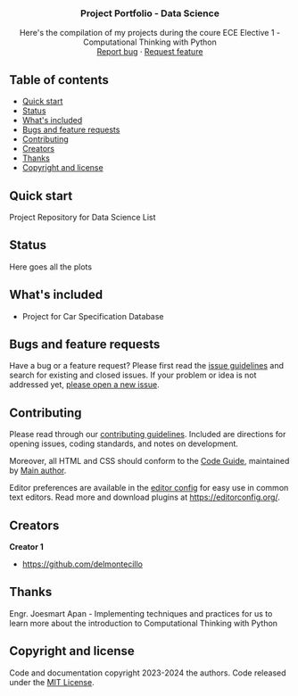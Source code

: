 <p align="center">
  <a href="https://example.com/">
  </a>

  <h3 align="center">Project Portfolio - Data Science</h3>

  <p align="center">
    Here's the compilation of my projects during the coure ECE Elective 1 - Computational Thinking with Python
    <br>
    <a href="https://reponame/issues/new?template=bug.md">Report bug</a>
    ·
    <a href="https://reponame/issues/new?template=feature.md&labels=feature">Request feature</a>
  </p>
</p>


## Table of contents

- [Quick start](#quick-start)
- [Status](#status)
- [What's included](#whats-included)
- [Bugs and feature requests](#bugs-and-feature-requests)
- [Contributing](#contributing)
- [Creators](#creators)
- [Thanks](#thanks)
- [Copyright and license](#copyright-and-license)


## Quick start

Project Repository for Data Science List


## Status

Here goes all the plots

## What's included

- Project for Car Specification Database 

## Bugs and feature requests

Have a bug or a feature request? Please first read the [issue guidelines](https://reponame/blob/master/CONTRIBUTING.md) and search for existing and closed issues. If your problem or idea is not addressed yet, [please open a new issue](https://reponame/issues/new).

## Contributing

Please read through our [contributing guidelines](https://reponame/blob/master/CONTRIBUTING.md). Included are directions for opening issues, coding standards, and notes on development.

Moreover, all HTML and CSS should conform to the [Code Guide](https://github.com/mdo/code-guide), maintained by [Main author](https://github.com/usernamemainauthor).

Editor preferences are available in the [editor config](https://reponame/blob/master/.editorconfig) for easy use in common text editors. Read more and download plugins at <https://editorconfig.org/>.

## Creators

**Creator 1**

- <https://github.com/delmontecillo>

## Thanks

Engr. Joesmart Apan - Implementing techniques and practices for us to learn more about the introduction to Computational Thinking with Python

## Copyright and license

Code and documentation copyright 2023-2024 the authors. Code released under the [MIT License](https://reponame/blob/master/LICENSE).
